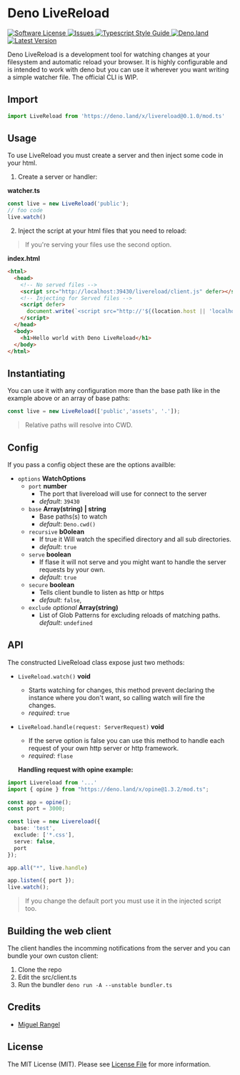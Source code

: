 # Deno LiveReload

<a href="LICENSE">
  <img src="https://img.shields.io/badge/license-MIT-brightgreen.svg" alt="Software License" />
</a>
<a href="https://github.com/denyncrawford/deno-livereload/issues">
  <img src="https://img.shields.io/github/issues/denyncrawford/deno-livereload.svg" alt="Issues" />
</a>
<a href="https://github.com/standard/ts-standard/">
  <img src="https://img.shields.io/badge/code%20style-standard-brightgreen.svg" alt="Typescript Style Guide" />
</a>
<a href="https://deno.land/x/livereload">
  <img src="https://img.shields.io/badge/deno-^1.8.1-informational.svg?style=flat-squar" alt="Deno.land" />
</a>
<a href="https://github.com/denyncrawford/deno-livereload/releases">
  <img src="https://img.shields.io/github/release/denyncrawford/deno-livereload.svg" alt="Latest Version" />
</a>


Deno LiveReload is a development tool for watching changes at your filesystem and automatic reload your browser. It is highly configurable and is intended to work with deno but you can use it wherever you want writing a simple watcher file. The official CLI is WIP.

## Import

```typescript
import LiveReload from 'https://deno.land/x/livereload@0.1.0/mod.ts'
```

## Usage

To use LiveReload you must create a server and then inject some code in your html.

1. Create a server or handler:
  
**watcher.ts**

```typescript
const live = new LiveReload('public');
// foo code
live.watch()
```

2. Inject the script at your html files that you need to reload:

> If you're serving your files use the second option.

 **index.html**

```html
<html>
  <head>
    <!-- No served files -->
    <script src="http://localhost:39430/livereload/client.js" defer></script>
    <!-- Injecting for Served files -->
    <script defer>
      document.write(`<script src="http://'${(location.host || 'localhost').split(':')[0]}:39430/livereload/client.js></script>`)
    </script>
  </head>
  <body>
    <h1>Hello world with Deno LiveReload</h1>
  </body>
</html>
```

## Instantiating

You can use it with any configuration more than the base path like in the example above or an array of base paths:

```typescript
const live = new LiveReload(['public','assets', '.']);
```

> Relative paths will resolve into CWD.

## Config

If you pass a config object these are the options availble:

- `options` **WatchOptions**
  - `port` **number**
    - The port that livereload will use for connect to the server
    - *default*: `39430`
  - `base` **Array(string) | string**
    - Base paths(s) to watch 
    - *default*: `Deno.cwd()`
  - `recursive` **b0olean**
    - If true it Will watch the specified directory and all sub directories.
    - *default*: `true`
  - `serve` **boolean**
    - If flase it will not serve and you might want to handle the server requests by your own.
    - *default*: `true`
  - `secure` **boolean**
    - Tells client bundle to listen as http or https
    - *default*: `false`,
  - `exclude` *optional* **Array(string)**
    - List of Glob Patterns for excluding reloads of matching paths.
    *default*: `undefined`


## API

The constructed LiveReload class expose just two methods:

- `LiveReload.watch()` **void**
  - Starts watching for changes, this method prevent declaring the instance where you don't want, so calling watch will fire the changes.
  - *required*: `true`
- `LiveReload.handle(request: ServerRequest)` **void**
  - If the serve option is false you can use this method to handle each request of your own http server or http framework.
  - *required*: `flase`

  **Handling request with opine example:**
```typescript
import Livereload from '...'
import { opine } from "https://deno.land/x/opine@1.3.2/mod.ts";

const app = opine();
const port = 3000;

const live = new Livereload({
  base: 'test',
  exclude: ['*.css'],
  serve: false,
  port
});

app.all("*", live.handle)

app.listen({ port });
live.watch();
```

> If you change the default port you must use it in the injected script too.

## Building the web client

The client handles the incomming notifications from the server and you can bundle your own custon client:

1. Clone the repo
2. Edit the src/client.ts
3. Run the bundler `deno run -A --unstable bundler.ts`


## Credits

- [Miguel Rangel](https://github.com/denyncrawford)

## License

The MIT License (MIT). Please see [License File](LICENSE) for more information.


